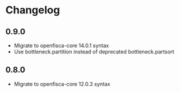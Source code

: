 # Changelog

## 0.9.0
* Migrate to openfisca-core 14.0.1 syntax
* Use bottleneck.partition instead of deprecated bottleneck.partsort

## 0.8.0
* Migrate to openfisca-core 12.0.3 syntax


